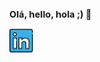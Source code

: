 ### Olá, hello, hola ;)  🚀

<a href="https://br.linkedin.com/in/felipe-eduardo-da-costa-46a1a6218"><img src="https://raw.githubusercontent.com/felipe-era/felipe-era/main/linkedin.png" width="42"></img></a> 



<!--
**felipe-era/felipe-era** is a ✨ _special_ ✨ repository because its `README.md` (this file) appears on your GitHub profile.

Here are some ideas to get you started:

- 🔭 I’m currently working on ...
- 🌱 I’m currently learning ...
- 👯 I’m looking to collaborate on ...
- 🤔 I’m looking for help with ...
- 💬 Ask me about ...
- 📫 How to reach me: ...
- 😄 Pronouns: ...
- ⚡ Fun fact: ...
-->
